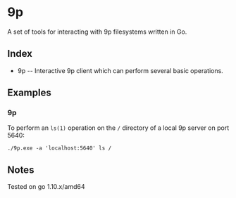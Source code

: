# 9p

A set of tools for interacting with 9p filesystems written in Go.

## Index

* 9p -- Interactive 9p client which can perform several basic operations.

## Examples

### 9p

To perform an `ls(1)` operation on the `/` directory of a local 9p server on port 5640:

	./9p.exe -a 'localhost:5640' ls /

## Notes

Tested on go 1.10.x/amd64

